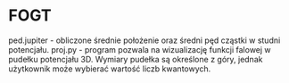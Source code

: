 # FOGT
ped.jupiter - obliczone średnie położenie oraz średni pęd cząstki w studni potencjału.
proj.py - program pozwala na wizualizację funkcji falowej w pudełku potencjału 3D. Wymiary pudełka są określone z góry, jednak użytkownik może wybierać wartość liczb kwantowych.
